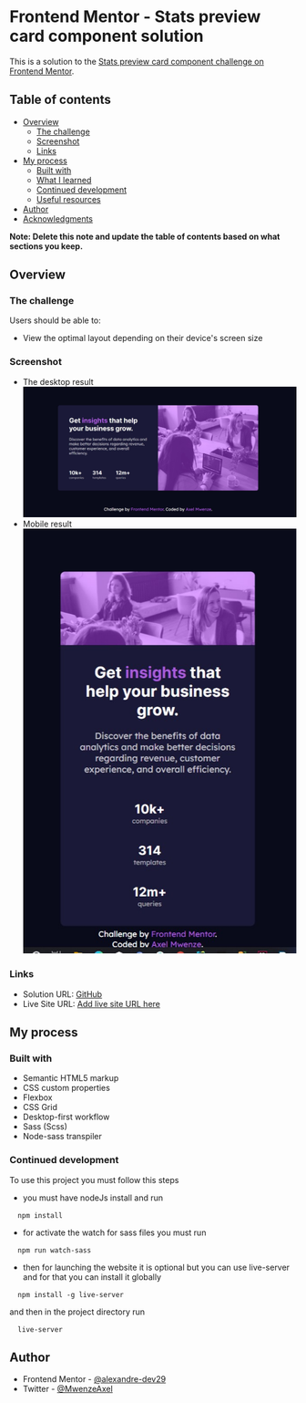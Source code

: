 # Frontend Mentor - Stats preview card component solution

This is a solution to the [Stats preview card component challenge on Frontend Mentor](https://www.frontendmentor.io/challenges/stats-preview-card-component-8JqbgoU62).

## Table of contents

- [Overview](#overview)
    - [The challenge](#the-challenge)
    - [Screenshot](#screenshot)
    - [Links](#links)
- [My process](#my-process)
    - [Built with](#built-with)
    - [What I learned](#what-i-learned)
    - [Continued development](#continued-development)
    - [Useful resources](#useful-resources)
- [Author](#author)
- [Acknowledgments](#acknowledgments)

**Note: Delete this note and update the table of contents based on what sections you keep.**

## Overview

### The challenge

Users should be able to:

- View the optimal layout depending on their device's screen size

### Screenshot

- The desktop result
  ![](./screenShots/desktop.jpg)
- Mobile result
  ![](./screenShots/mobile.jpg)

### Links

- Solution URL: [GitHub](https://github.com/alexandre-dev29/stats-preview-card-component)
- Live Site URL: [Add live site URL here](https://your-live-site-url.com)

## My process

### Built with

- Semantic HTML5 markup
- CSS custom properties
- Flexbox
- CSS Grid
- Desktop-first workflow
- Sass (Scss)
- Node-sass transpiler


### Continued development

To use this project  you must follow this steps
* you must have nodeJs install and run
```
  npm install
```
* for activate the watch for sass files you must run

```
  npm run watch-sass
```
* then for launching the website it is optional but you can use live-server and for that you can install it globally

```
  npm install -g live-server
```
and then in the project directory run
```
  live-server
```

## Author

- Frontend Mentor - [@alexandre-dev29](https://www.frontendmentor.io/profile/alexandre-dev29)
- Twitter - [@MwenzeAxel](https://twitter.com/MwenzeAxel)

